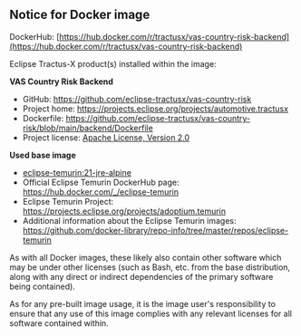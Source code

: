 ## Notice for Docker image

DockerHub: [https://hub.docker.com/r/tractusx/vas-country-risk-backend](https://hub.docker.com/r/tractusx/vas-country-risk-backend)

Eclipse Tractus-X product(s) installed within the image:

**VAS Country Risk Backend**

- GitHub: https://github.com/eclipse-tractusx/vas-country-risk
- Project home: https://projects.eclipse.org/projects/automotive.tractusx
- Dockerfile: https://github.com/eclipse-tractusx/vas-country-risk/blob/main/backend/Dockerfile
- Project license: [Apache License, Version 2.0](https://github.com/eclipse-tractusx/vas-country-risk/blob/main/LICENSE)

**Used base image**

- [eclipse-temurin:21-jre-alpine](https://github.com/adoptium/containers)
- Official Eclipse Temurin DockerHub page: https://hub.docker.com/_/eclipse-temurin
- Eclipse Temurin Project: https://projects.eclipse.org/projects/adoptium.temurin
- Additional information about the Eclipse Temurin images: https://github.com/docker-library/repo-info/tree/master/repos/eclipse-temurin


As with all Docker images, these likely also contain other software which may be under other licenses
(such as Bash, etc. from the base distribution, along with any direct or indirect dependencies of the primary software being contained).

As for any pre-built image usage, it is the image user's responsibility to ensure that any use of this image complies with any relevant licenses for all software contained within.
